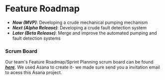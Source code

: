 # Feature Roadmap

* ***Now (MVP)***: Developing a crude mechanical pumping mechanism
* ***Next (Alpha Release)***: Developing a crude fault detection system
* ***Later (Beta Release)***: Merge and improve the automated pumping and fault detection systems

### Scrum Board
Our team's Feature Roadmap/Sprint Planning scrum board can be found ***[here](https://app.asana.com/0/1198911061756335/board)***. We used Asana to create it- we made sure send you a invitation email to acess this Asana project.

